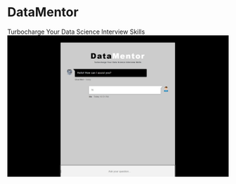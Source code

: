 # DataMentor
Turbocharge Your Data Science Interview Skills
<img src="static/images/demoimage.jpg">
